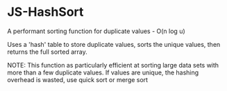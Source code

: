 # JS-HashSort
A performant sorting function for duplicate values - O(n log u)

Uses a 'hash' table to store duplicate values, sorts the unique values, then returns the full sorted array.

NOTE: This function as particularly efficient at sorting large data sets with more than a few duplicate values. If values are unique, the hashing overhead is wasted, use quick sort or merge sort
